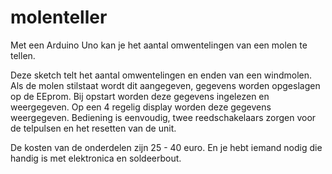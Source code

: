 # molenteller
Met een Arduino Uno kan je het aantal omwentelingen van een molen te tellen.

Deze sketch telt het aantal omwentelingen en enden van een windmolen.
Als de molen stilstaat wordt dit aangegeven, gegevens worden opgeslagen op de EEprom.
Bij opstart worden deze gegevens ingelezen en weergegeven.
Op een 4 regelig display worden deze gegevens weergegeven.
Bediening is eenvoudig, twee reedschakelaars zorgen voor de telpulsen en het resetten van de unit.

De kosten van de onderdelen zijn 25 - 40 euro. En je hebt iemand nodig die handig is met elektronica en soldeerbout. 
